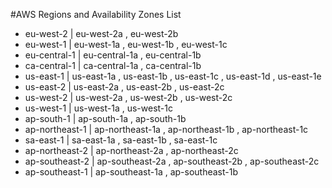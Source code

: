 #AWS Regions and Availability Zones List
- eu-west-2 | eu-west-2a , eu-west-2b
- eu-west-1 | eu-west-1a , eu-west-1b , eu-west-1c
- eu-central-1 | eu-central-1a , eu-central-1b
- ca-central-1 | ca-central-1a , ca-central-1b
- us-east-1 | us-east-1a , us-east-1b , us-east-1c , us-east-1d , us-east-1e
- us-east-2 | us-east-2a , us-east-2b , us-east-2c
- us-west-2 | us-west-2a , us-west-2b , us-west-2c
- us-west-1 | us-west-1a , us-west-1c
- ap-south-1 | ap-south-1a , ap-south-1b
- ap-northeast-1 | ap-northeast-1a , ap-northeast-1b , ap-northeast-1c
- sa-east-1 | sa-east-1a , sa-east-1b , sa-east-1c
- ap-northeast-2 | ap-northeast-2a , ap-northeast-2c
- ap-southeast-2 | ap-southeast-2a , ap-southeast-2b , ap-southeast-2c
- ap-southeast-1 | ap-southeast-1a , ap-southeast-1b